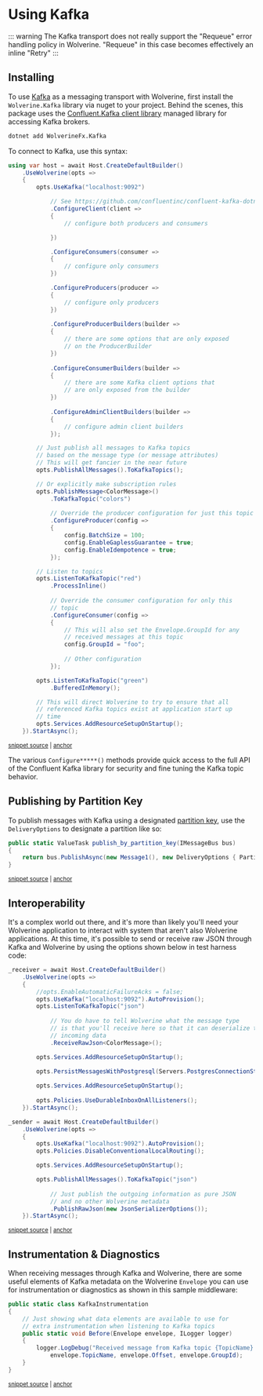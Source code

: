 # Using Kafka

::: warning
The Kafka transport does not really support the "Requeue" error handling policy in Wolverine. "Requeue" in this case becomes
effectively an inline "Retry"
:::

## Installing

To use [Kafka](https://www.confluent.io/what-is-apache-kafka/) as a messaging transport with Wolverine, first install the `Wolverine.Kafka` library via nuget to your project. Behind the scenes, this package uses the [Confluent.Kafka client library](https://github.com/confluentinc/confluent-kafka-dotnet) managed library for accessing Kafka brokers.

```bash
dotnet add WolverineFx.Kafka
```

To connect to Kafka, use this syntax:

<!-- snippet: sample_bootstrapping_with_kafka -->
<a id='snippet-sample_bootstrapping_with_kafka'></a>
```cs
using var host = await Host.CreateDefaultBuilder()
    .UseWolverine(opts =>
    {
        opts.UseKafka("localhost:9092")

            // See https://github.com/confluentinc/confluent-kafka-dotnet for the exact options here
            .ConfigureClient(client =>
            {
                // configure both producers and consumers

            })

            .ConfigureConsumers(consumer =>
            {
                // configure only consumers
            })

            .ConfigureProducers(producer =>
            {
                // configure only producers
            })
            
            .ConfigureProducerBuilders(builder =>
            {
                // there are some options that are only exposed
                // on the ProducerBuilder
            })
            
            .ConfigureConsumerBuilders(builder =>
            {
                // there are some Kafka client options that
                // are only exposed from the builder
            })
            
            .ConfigureAdminClientBuilders(builder =>
            {
                // configure admin client builders
            });

        // Just publish all messages to Kafka topics
        // based on the message type (or message attributes)
        // This will get fancier in the near future
        opts.PublishAllMessages().ToKafkaTopics();

        // Or explicitly make subscription rules
        opts.PublishMessage<ColorMessage>()
            .ToKafkaTopic("colors")
            
            // Override the producer configuration for just this topic
            .ConfigureProducer(config =>
            {
                config.BatchSize = 100;
                config.EnableGaplessGuarantee = true;
                config.EnableIdempotence = true;
            });

        // Listen to topics
        opts.ListenToKafkaTopic("red")
            .ProcessInline()
            
            // Override the consumer configuration for only this 
            // topic
            .ConfigureConsumer(config =>
            {
                // This will also set the Envelope.GroupId for any
                // received messages at this topic
                config.GroupId = "foo";
                
                // Other configuration
            });

        opts.ListenToKafkaTopic("green")
            .BufferedInMemory();

        // This will direct Wolverine to try to ensure that all
        // referenced Kafka topics exist at application start up
        // time
        opts.Services.AddResourceSetupOnStartup();
    }).StartAsync();
```
<sup><a href='https://github.com/JasperFx/wolverine/blob/main/src/Transports/Kafka/Wolverine.Kafka.Tests/DocumentationSamples.cs#L11-L94' title='Snippet source file'>snippet source</a> | <a href='#snippet-sample_bootstrapping_with_kafka' title='Start of snippet'>anchor</a></sup>
<!-- endSnippet -->

The various `Configure*****()` methods provide quick access to the full API of the Confluent Kafka library for security
and fine tuning the Kafka topic behavior. 

## Publishing by Partition Key 

To publish messages with Kafka using a designated [partition key](https://developer.confluent.io/courses/apache-kafka/partitions/), use the
`DeliveryOptions` to designate a partition like so:

<!-- snippet: sample_publish_to_kafka_by_partition_key -->
<a id='snippet-sample_publish_to_kafka_by_partition_key'></a>
```cs
public static ValueTask publish_by_partition_key(IMessageBus bus)
{
    return bus.PublishAsync(new Message1(), new DeliveryOptions { PartitionKey = "one" });
}
```
<sup><a href='https://github.com/JasperFx/wolverine/blob/main/src/Transports/Kafka/Wolverine.Kafka.Tests/when_publishing_and_receiving_by_partition_key.cs#L13-L20' title='Snippet source file'>snippet source</a> | <a href='#snippet-sample_publish_to_kafka_by_partition_key' title='Start of snippet'>anchor</a></sup>
<!-- endSnippet -->

## Interoperability

It's a complex world out there, and it's more than likely you'll need your Wolverine application to interact with system
that aren't also Wolverine applications. At this time, it's possible to send or receive raw JSON through Kafka and Wolverine
by using the options shown below in test harness code:

<!-- snippet: sample_raw_json_sending_and_receiving_with_kafka -->
<a id='snippet-sample_raw_json_sending_and_receiving_with_kafka'></a>
```cs
_receiver = await Host.CreateDefaultBuilder()
    .UseWolverine(opts =>
    {
        //opts.EnableAutomaticFailureAcks = false;
        opts.UseKafka("localhost:9092").AutoProvision();
        opts.ListenToKafkaTopic("json")
            
            // You do have to tell Wolverine what the message type
            // is that you'll receive here so that it can deserialize the 
            // incoming data
            .ReceiveRawJson<ColorMessage>();

        opts.Services.AddResourceSetupOnStartup();
        
        opts.PersistMessagesWithPostgresql(Servers.PostgresConnectionString, "kafka");

        opts.Services.AddResourceSetupOnStartup();
        
        opts.Policies.UseDurableInboxOnAllListeners();
    }).StartAsync();

_sender = await Host.CreateDefaultBuilder()
    .UseWolverine(opts =>
    {
        opts.UseKafka("localhost:9092").AutoProvision();
        opts.Policies.DisableConventionalLocalRouting();

        opts.Services.AddResourceSetupOnStartup();

        opts.PublishAllMessages().ToKafkaTopic("json")
            
            // Just publish the outgoing information as pure JSON
            // and no other Wolverine metadata
            .PublishRawJson(new JsonSerializerOptions());
    }).StartAsync();
```
<sup><a href='https://github.com/JasperFx/wolverine/blob/main/src/Transports/Kafka/Wolverine.Kafka.Tests/publish_and_receive_raw_json.cs#L21-L59' title='Snippet source file'>snippet source</a> | <a href='#snippet-sample_raw_json_sending_and_receiving_with_kafka' title='Start of snippet'>anchor</a></sup>
<!-- endSnippet -->

## Instrumentation & Diagnostics <Badge type="tip" text="3.13" />

When receiving messages through Kafka and Wolverine, there are some useful elements of Kafka metadata
on the Wolverine `Envelope` you can use for instrumentation or diagnostics as shown in this sample middleware:

<!-- snippet: sample_KafkaInstrumentation_middleware -->
<a id='snippet-sample_kafkainstrumentation_middleware'></a>
```cs
public static class KafkaInstrumentation
{
    // Just showing what data elements are available to use for 
    // extra instrumentation when listening to Kafka topics
    public static void Before(Envelope envelope, ILogger logger)
    {
        logger.LogDebug("Received message from Kafka topic {TopicName} with Offset={Offset} and GroupId={GroupId}", 
            envelope.TopicName, envelope.Offset, envelope.GroupId);
    }
}
```
<sup><a href='https://github.com/JasperFx/wolverine/blob/main/src/Transports/Kafka/Wolverine.Kafka.Tests/DocumentationSamples.cs#L98-L111' title='Snippet source file'>snippet source</a> | <a href='#snippet-sample_kafkainstrumentation_middleware' title='Start of snippet'>anchor</a></sup>
<!-- endSnippet -->

